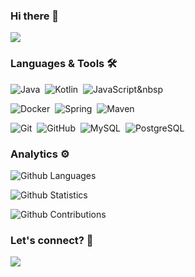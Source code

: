 ### Hi there 👋

![](http://estruyf-github.azurewebsites.net/api/VisitorHit?user=tiago-ferreira&repo=dsamuel32&countColorcountColor)

### Languages & Tools 🛠  

![Java](https://img.shields.io/badge/-Java-05122A?style=flat&logo=Java&logoColor=white)&nbsp;
![Kotlin](https://img.shields.io/badge/-Java-05122A?style=flat&logo=kotlin)&nbsp;
![JavaScript](https://img.shields.io/badge/-Java-05122A?style=flat&logo=javascript)&nbsp

![Docker](https://img.shields.io/badge/-Docker-05122A?style=flat&logo=docker)&nbsp;
![Spring](https://img.shields.io/badge/-Spring-05122A?style=flat&logo=spring&logoColor=white)&nbsp;
![Maven](https://img.shields.io/badge/-Maven-05122A?style=flat&logo=apache-maven&logoColor=white)&nbsp;

![Git](https://img.shields.io/badge/-Git-05122A?style=flat&logo=git)&nbsp;
![GitHub](https://img.shields.io/badge/-GitHub-05122A?style=flat&logo=github)&nbsp;
![MySQL](https://img.shields.io/badge/-MySQL-05122A?style=flat&logo=mysql&logoColor=white)&nbsp;
![PostgreSQL](https://img.shields.io/badge/-PostgreSQL-05122A?style=flat&logo=postgresql)&nbsp;



### Analytics ⚙️

![Github Languages](https://github-readme-stats.vercel.app/api/top-langs/?username=tiago-ferreira&layout=compact&count_private=true)

![Github Statistics](https://github-readme-stats.vercel.app/api/?username=tiago-ferreira&count_private=true&show_icons=true)

![Github Contributions](https://github-readme-streak-stats.herokuapp.com/?user=dsamuel32&hide_border=true)

### Let's connect? 🤝

<p align="left">

<a href="https://www.linkedin.com/in/diego-samuel-alves/"><img src="https://img.shields.io/badge/-LinkedIn-0077B5?style=flat&logo=Linkedin&logoColor=white"/></a>

</p>
